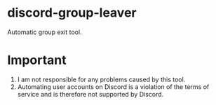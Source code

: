 # discord-group-leaver
Automatic group exit tool.

# Important
1. I am not responsible for any problems caused by this tool.
2. Automating user accounts on Discord is a violation of the terms of service and is therefore not supported by Discord.